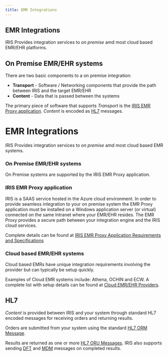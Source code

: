 ```yaml
---
title: EMR Integrations
---
```


## EMR Integrations
IRIS Provides integration services to  *on premise* amd most cloud based EMR/EHR platforms. 

## On Premise EMR/EHR systems
There are two basic components to a on premise integration: 
- **Transport** - Software / Networking components that provide the path between IRIS and the target EMR/EHR
- **Content** - Data that is passed between the systems

The primary piece of software that supports *Transport* is the [IRIS EMR Proxy application](#iris-emr-proxy-application).
*Content* is encoded as [HL7](#hl7) messages.

# EMR Integrations
IRIS Provides integration services to  *on premise* amd most cloud based EMR systems.  

### On Premise EMR/EHR systems
On Premise systems are supported by the IRIS EMR Proxy application.  


### IRIS EMR Proxy application
IRIS is a SAAS service hosted in the Azure cloud environment.  In order to provide seamless integration to your on premise system the EMR Proxy application must be installed on a Windows application server (or virtual) connected on the same Intranet where your EMR/EHR resides. The EMR Proxy provides a secure path between your integration engine and the IRIS cloud services.

Complete details can be found at [IRIS EMR Proxy Application Requirements and Specifications](./EMRProxyReqAndSpecs.html)


### Cloud based EMR/EHR systems
Cloud based EMRs have unique integration requirements involving the provider but can typically be setup quickly. 

Examples of Cloud EMR systems include: Athena, OCHIN and ECW.  A complete list with setup details can be found at [Cloud EMR/EHR Providers](/docs/integration/IRISEMRCloudProviders.md).


## HL7
*Content* is provided between IRIS and your system through standard HL7 encoded messages for receiving orders and returning results.

Orders are submitted from your system using the standard [HL7 ORM Message](/docs/integration/TEC_005_Rev_C_Standard_Orders.md).

Results are returned as one or more [HL7 ORU Messages](/docs/intergration/TEC_007_Rev_C_Standard_Results.md).
IRIS also supports sending [DFT](DFT_Results.html) and [MDM](MDM_Results.html) messages on completed results. 





